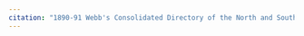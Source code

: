 ```yaml
---
citation: "1890-91 Webb's Consolidated Directory of the North and South Shores Staten Island, p262, ancestry.com."
---
```

